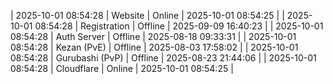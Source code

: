 | 2025-10-01 08:54:28 | Website | Online | 2025-10-01 08:54:25 |
| 2025-10-01 08:54:28 | Registration | Offline | 2025-09-09 16:40:23 |
| 2025-10-01 08:54:28 | Auth Server | Offline | 2025-08-18 09:33:31 |
| 2025-10-01 08:54:28 | Kezan (PvE) | Offline | 2025-08-03 17:58:02 |
| 2025-10-01 08:54:28 | Gurubashi (PvP) | Offline | 2025-08-23 21:44:06 |
| 2025-10-01 08:54:28 | Cloudflare | Online | 2025-10-01 08:54:25 |
